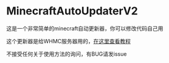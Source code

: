 # MinecraftAutoUpdaterV2

这是一个非常简单的minecraft自动更新器，你可以修改代码自己用

这个更新器是给WHMC服务器用的，[在这里查看教程](https://whl.red/mchelp)

不接受任何关于使用方法的询问，有BUG请发issue